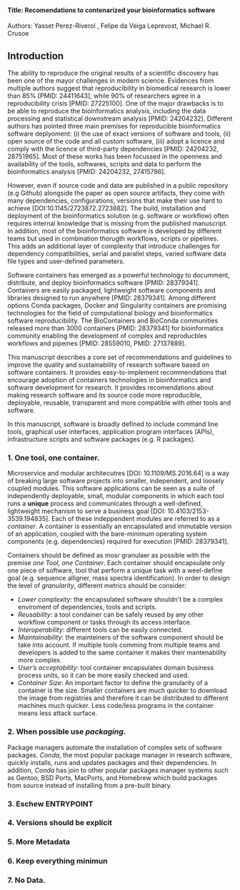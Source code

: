 #### Title:  Recomendations to contenarized your bioinformatics software


Authors: Yasset Perez-Riverol , Felipe da Veiga Leprevost, Michael R. Crusoe


## Introduction

The ability to reproduce the original results of a scientific discovery has been one of the mayor challenges
in modern science. Evidences from multiple authors suggest that reproducibility in biomedical research is lower than 85% [PMID: 24411643], while 90% of researchers agree in a reproducibility crisis [PMID: 27225100]. One of the major drawbacks is to be able to reproduce the bioinformatics analysis, including the data processing and statistical downstream analysis [PMID: 24204232]. Different authors has pointed three main premises for reproducible bioinformatics software deplyoment: (i) the use of exact versions of software and tools, (ii) open source of the code and all custom software, (iii) adopt a licence and comply with the licence of third-party dependencies [PMID: 24204232, 28751965]. Most of these works has been focussed in the openness and availability of the tools, softwares, scripts and data to perform the bioinformatics analysis [PMID: 24204232, 27415786].

However, even if source code and data are published in a public repository (e.g Github) alongside the paper as open source artifacts, they come with many dependencies, configurations, versions that make their use hard to achieve [DOI:10.1145/2723872.2723882]. The build, installation and deployment of the bioinformatics solution (e.g. software or workflow) often requires internal knowledge that is missing from the published manuscript. In addition, most of the bioinformatics software is developed by different teams but used in combination thorugth workflows, scripts or pipelines. This adds an additional layer of complexity that introduce challenges for dependency compatibilities, serial and parallel steps, varied software data file types and user-defined parameters.

Software containers has emerged as a powerful technology to documment, distribute, and deploy bioinformatics software [PMID: 28379341]. Containers are easily packaged, lightweight software components and libraries designed to run anywhere [PMID: 28379341]. Among different options Conda packages, Docker and Singularity containers are promising technologies for the field of computational biology and bioinformatics software reproducibility. The BioContainers and BioConda communities released more than 3000 containers [PMID: 28379341] for bioinformatics community enabling the development of complex and reproducbles workflows and pipeines [PMID: 28559010, PMID: 27137889].

This manuscript describes a core set of recommendations and guidelines to improve the quality and sustainability of research software based on software containers. It provides easy-to-implement recommendations that encourage adoption of containers technologies in bioinformatics and software development for research. It provides recomendations about making research software and its source code more reproducible, deployable, reusable, transparent and more compatible with other tools and software.

In this manuscript, software is broadly defined to include command line tools, graphical user interfaces, application program interfaces (APIs), infrastructure scripts and software packages (e.g. R packages).

### 1. One tool, one container.

Microservice and modular architecutres [DOI: 10.1109/MS.2016.64] is a way of breaking large software projects into smaller, independent, and loosely coupled modules. This software applications can be seen as a suite of independently deployable, small, modular components in which each tool runs a **unique** process and communicates through a well-defined, lightweight mechanism to serve a business goal [DOI: 10.4103/2153-3539.194835]. Each of these indeppendent modules are referred to as a _container_.  A container is essentially an encapsulated and immutable version of an application, coupled with the bare-minimum operating system components (e.g. dependencies) required for execution [PMID: 28379341].

Containers should be defined as mosr granulaer as possible with the premise _one Tool, one Container_. Each container should encapsulate only one piece of software, tool that perform a unique task with a weel-define goal (e.g. sequence alligner, mass spectra identification). In order to design the level of _granularity_, different metrics should be consider:

- _Lower complexity_: the encapsulated software shouldn't be a complex enviroment of dependencies, tools and scripts.
- _Reusability_: a tool condainer can be safely reused by any other workflow component or tasks through its access interface.
- _Interoperability_: different tools can be easily connected.
- _Maintainability_: the mainteiners of the software component should be take into account. If multiple tools comming from multiple teams and developers is added to the same container it makes their mantenability more complex.
- _User’s acceptability_:  tool container encapsulates domain business process units, so it can be more easily checked and used.
- _Container Size_: An important factor to define the granularity of a container is the size. Smaller containers are much quicker to download the image from registries and therefore it can be distributed to different machines much quicker. Less code/less programs in the container means less attack surface.

### 2. When possible use _packaging_.

Package managers automate the installation of complex sets of
software packages. _Conda_, the most popular package manager in research software, quickly installs, runs and updates packages and their dependencies. In addition, _Conda_ has join to other popular packages manager systems such as Gentoo, BSD Ports, MacPorts, and Homebrew which build packages from source instead of installing from a pre-built binary. 

### 3. Eschew ENTRYPOINT

### 4. Versions should be explicit

### 5. More Metadata

### 6. Keep everything minimun

### 7. No Data.
